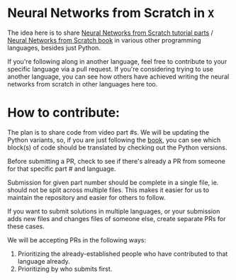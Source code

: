 # Neural Networks from Scratch in `X`

The idea here is to share [Neural Networks from Scratch tutorial parts](https://www.youtube.com/playlist?list=PLQVvvaa0QuDcjD5BAw2DxE6OF2tius3V3) / [Neural Networks from Scratch book](https://nnfs.io) in various other programming languages, besides just Python. 

If you're following along in another language, feel free to contribute to your specific language via a pull request. If you're considering trying to use another language, you can see how others have achieved writing the neural networks from scratch in other languages here too.


# How to contribute: 

The plan is to share code from video part #s. We will be updating the Python variants, so, if you are just following the [book](https://nnfs.io), you can see which block(s) of code should be translated by checking out the Python versions.

Before submitting a PR, check to see if there's already a PR from someone for that specific part # and language.

Submission for given part number should be complete in a single file, ie. should not be split across multiple files. This makes it easier for us to maintain the repository and easier for others to follow.

If you want to submit solutions in multiple languages, or your submission adds new files and changes files of someone else, create separate PRs for these cases.

We will be accepting PRs in the following ways:

1. Prioritizing the already-established people who have contributed to that language already.
2. Prioritizing by who submits first. 
